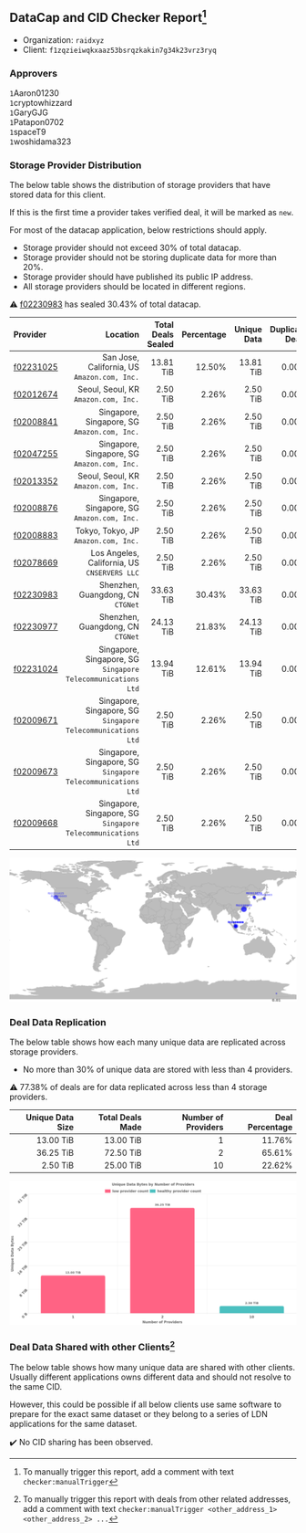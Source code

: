 ## DataCap and CID Checker Report[^1]
 - Organization: `raidxyz`
 - Client: `f1zqzieiwqkxaaz53bsrqzkakin7g34k23vrz3ryq`
### Approvers
`1`Aaron01230<br/>`1`cryptowhizzard<br/>`1`GaryGJG<br/>`1`Patapon0702<br/>`1`spaceT9<br/>`1`woshidama323

### Storage Provider Distribution
The below table shows the distribution of storage providers that have stored data for this client.

If this is the first time a provider takes verified deal, it will be marked as `new`.

For most of the datacap application, below restrictions should apply.
 - Storage provider should not exceed 30% of total datacap.
 - Storage provider should not be storing duplicate data for more than 20%.
 - Storage provider should have published its public IP address.
 - All storage providers should be located in different regions.

⚠️ [f02230983](https://filfox.info/en/address/f02230983) has sealed 30.43% of total datacap.

| Provider                                              |                                                        Location | Total Deals Sealed | Percentage | Unique Data | Duplicate Deals |
| :---------------------------------------------------- | --------------------------------------------------------------: | -----------------: | ---------: | ----------: | --------------: |
| [f02231025](https://filfox.info/en/address/f02231025) |                 San Jose, California, US<br/>`Amazon.com, Inc.` |          13.81 TiB |     12.50% |   13.81 TiB |           0.00% |
| [f02012674](https://filfox.info/en/address/f02012674) |                         Seoul, Seoul, KR<br/>`Amazon.com, Inc.` |           2.50 TiB |      2.26% |    2.50 TiB |           0.00% |
| [f02008841](https://filfox.info/en/address/f02008841) |                 Singapore, Singapore, SG<br/>`Amazon.com, Inc.` |           2.50 TiB |      2.26% |    2.50 TiB |           0.00% |
| [f02047255](https://filfox.info/en/address/f02047255) |                 Singapore, Singapore, SG<br/>`Amazon.com, Inc.` |           2.50 TiB |      2.26% |    2.50 TiB |           0.00% |
| [f02013352](https://filfox.info/en/address/f02013352) |                         Seoul, Seoul, KR<br/>`Amazon.com, Inc.` |           2.50 TiB |      2.26% |    2.50 TiB |           0.00% |
| [f02008876](https://filfox.info/en/address/f02008876) |                 Singapore, Singapore, SG<br/>`Amazon.com, Inc.` |           2.50 TiB |      2.26% |    2.50 TiB |           0.00% |
| [f02008883](https://filfox.info/en/address/f02008883) |                         Tokyo, Tokyo, JP<br/>`Amazon.com, Inc.` |           2.50 TiB |      2.26% |    2.50 TiB |           0.00% |
| [f02078669](https://filfox.info/en/address/f02078669) |                 Los Angeles, California, US<br/>`CNSERVERS LLC` |           2.50 TiB |      2.26% |    2.50 TiB |           0.00% |
| [f02230983](https://filfox.info/en/address/f02230983) |                            Shenzhen, Guangdong, CN<br/>`CTGNet` |          33.63 TiB |     30.43% |   33.63 TiB |           0.00% |
| [f02230977](https://filfox.info/en/address/f02230977) |                            Shenzhen, Guangdong, CN<br/>`CTGNet` |          24.13 TiB |     21.83% |   24.13 TiB |           0.00% |
| [f02231024](https://filfox.info/en/address/f02231024) | Singapore, Singapore, SG<br/>`Singapore Telecommunications Ltd` |          13.94 TiB |     12.61% |   13.94 TiB |           0.00% |
| [f02009671](https://filfox.info/en/address/f02009671) | Singapore, Singapore, SG<br/>`Singapore Telecommunications Ltd` |           2.50 TiB |      2.26% |    2.50 TiB |           0.00% |
| [f02009673](https://filfox.info/en/address/f02009673) | Singapore, Singapore, SG<br/>`Singapore Telecommunications Ltd` |           2.50 TiB |      2.26% |    2.50 TiB |           0.00% |
| [f02009668](https://filfox.info/en/address/f02009668) | Singapore, Singapore, SG<br/>`Singapore Telecommunications Ltd` |           2.50 TiB |      2.26% |    2.50 TiB |           0.00% |

<img src="https://raw.githubusercontent.com/data-preservation-programs/filplus-checker-assets/main/filecoin-project/filecoin-plus-large-datasets/issues/1656/1693387913269.png"/>

### Deal Data Replication
The below table shows how each many unique data are replicated across storage providers.

- No more than 30% of unique data are stored with less than 4 providers.

⚠️ 77.38% of deals are for data replicated across less than 4 storage providers.

| Unique Data Size | Total Deals Made | Number of Providers | Deal Percentage |
| ---------------: | ---------------: | ------------------: | --------------: |
|        13.00 TiB |        13.00 TiB |                   1 |          11.76% |
|        36.25 TiB |        72.50 TiB |                   2 |          65.61% |
|         2.50 TiB |        25.00 TiB |                  10 |          22.62% |

<img src="https://raw.githubusercontent.com/data-preservation-programs/filplus-checker-assets/main/filecoin-project/filecoin-plus-large-datasets/issues/1656/1693387913896.png"/>

### Deal Data Shared with other Clients[^3]
The below table shows how many unique data are shared with other clients.
Usually different applications owns different data and should not resolve to the same CID.

However, this could be possible if all below clients use same software to prepare for the exact same dataset or they belong to a series of LDN applications for the same dataset.

✔️ No CID sharing has been observed.

[^1]: To manually trigger this report, add a comment with text `checker:manualTrigger`

[^2]: Deals from those addresses are combined into this report as they are specified with `checker:manualTrigger`

[^3]: To manually trigger this report with deals from other related addresses, add a comment with text `checker:manualTrigger <other_address_1> <other_address_2> ...`
